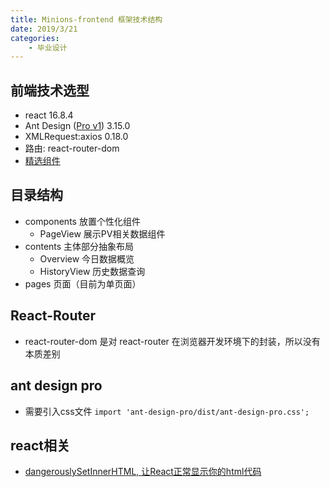 ```yaml
---
title: Minions-frontend 框架技术结构
date: 2019/3/21
categories:
    - 毕业设计
---
```

## 前端技术选型
* react 16.8.4
* Ant Design ([Pro v1](https://v1.pro.ant.design/docs/getting-started-cn)) 3.15.0
* XMLRequest:axios 0.18.0
* 路由: react-router-dom
* [精选组件](https://ant.design/docs/react/recommendation-cn)

## 目录结构
* components 放置个性化组件
    * PageView 展示PV相关数据组件
* contents 主体部分抽象布局
    * Overview 今日数据概览
    * HistoryView 历史数据查询
* pages 页面（目前为单页面）

## React-Router
* react-router-dom 是对 react-router 在浏览器开发环境下的封装，所以没有本质差别

## ant design pro
* 需要引入css文件
`import 'ant-design-pro/dist/ant-design-pro.css';`

## react相关
* [dangerouslySetInnerHTML, 让React正常显示你的html代码](http://www.cnblogs.com/xianyulaodi/p/5038258.html)
